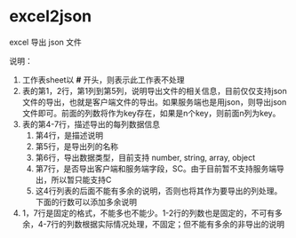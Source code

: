 # excel2json

excel 导出 json 文件

说明：

  1. 工作表sheet以 **#** 开头，则表示此工作表不处理
  2. 表的第1，2行，第1列到第5列，说明导出文件的相关信息，目前仅仅支持json文件的导出，也就是客户端文件的导出。如果服务端也是用json，则导出json文件即可。前面的列数将作为key存在，如果是n个key，则前面n列为key。
  3. 表的第4-7行，描述导出的每列数据信息
     1. 第4行，是描述说明
     2. 第5行，是导出列的名称
     3. 第6行，导出数据类型，目前支持 number, string, array, object
     4. 第7行，是否导出客户端和服务端字段，SC。由于目前暂不支持服务端导出，所以暂只能支持C
     5. 这4行列表的后面不能有多余的说明，否则也将其作为要导出的列处理。下面的行数可以添加多余说明
  4. 1，7行是固定的格式，不能多也不能少。1-2行的列数也是固定的，不可有多余，4-7行的列数根据实际情况处理，不固定；但不能有多余的非导出的说明
